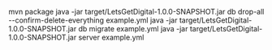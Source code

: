 mvn package
java -jar target/LetsGetDigital-1.0.0-SNAPSHOT.jar db drop-all --confirm-delete-everything example.yml
java -jar target/LetsGetDigital-1.0.0-SNAPSHOT.jar db migrate example.yml
java -jar target/LetsGetDigital-1.0.0-SNAPSHOT.jar server example.yml

